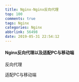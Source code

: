 ```yaml
---
title: Nginx-Nginx反向代理
top: 100
comments: true
tags: Nginx
categories: Nginx
abbrlink: 56498
date: 2019-05-31 22:54:12
---
```

<!--![](https://source.unsplash.com/random/800x200)-->
<!--&emsp;-->

#### Nginx反向代理以及适配PC与移动端

反向代理
<!-- more -->
<script src="https://gist.github.com/BoWang816/b21270b818b5ed02643c31844df183e4.js"></script>

适配PC与移动端
<script src="https://gist.github.com/BoWang816/71f5f10f251aa9fdb7b5382ae1ecddc3.js"></script>
